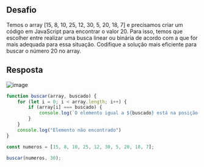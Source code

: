 ## Desafio

Temos o array [15, 8, 10, 25, 12, 30, 5, 20, 18, 7] e precisamos criar um código em JavaScript para encontrar o valor 20.
Para isso, temos que escolher entre realizar uma busca linear ou binária de acordo com a que for mais adequada para essa situação.
Codifique a solução mais eficiente para buscar o número 20 no array.

## Resposta
![image](https://github.com/lizieaz/joyclass_FAP/assets/139813498/a7a73706-30a2-4b92-9552-b590d88bf364)


````js
function buscar(array, buscado) {
    for (let i = 0; i < array.length; i++) {
        if (array[i] === buscado) {
            console.log(`O elemento igual a ${buscado} está na posição ${i} do array`)
        }
    }
    console.log("Elemento não encontrado")
}

const numeros = [15, 8, 10, 25, 12, 30, 5, 20, 18, 7];

buscar(numeros, 30);
````
